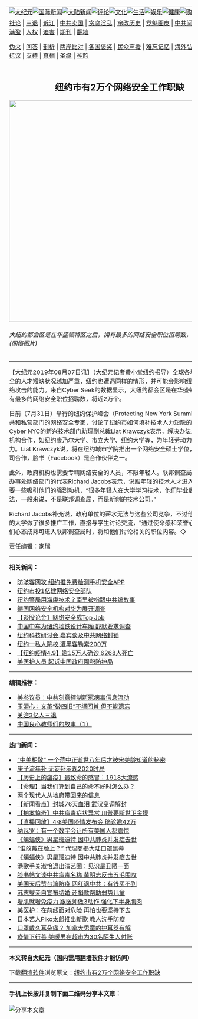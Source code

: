 <a name="1" id="1" target="_blank"></a><span id="1"></span>
<table align=center border="0"><tr><td colspan="2" VALIGN=TOP><a href="https://github.com/ylnu2943/djy/blob/master/gb/nsc413.md#1"><img src="https://raw.githubusercontent.com/ylnu2943/www/master/t/djy/1.jpg" title="大纪元"></a><a href="https://github.com/ylnu2943/djy/blob/master/gb/n24hr.md#1"><img src="https://raw.githubusercontent.com/ylnu2943/www/master/t/djy/3.jpg" title="国际新闻"></a><a href="https://github.com/ylnu2943/djy/blob/master/gb/nsc413.md#1"><img src="https://raw.githubusercontent.com/ylnu2943/www/master/t/djy/4.jpg" title="大陆新闻"></a><a href="https://github.com/ylnu2943/djy/blob/master/gb/news392.md#1"><img src="https://raw.githubusercontent.com/ylnu2943/www/master/t/djy/5.jpg" title="评论"></a><a href="https://github.com/ylnu2943/djy/blob/master/gb/news2007.md#1"><img src="https://raw.githubusercontent.com/ylnu2943/www/master/t/djy/6.jpg" title="文化"></a><a href="https://github.com/ylnu2943/djy/blob/master/gb/news2008.md#1"><img src="https://raw.githubusercontent.com/ylnu2943/www/master/t/djy/7.jpg" title="生活"></a><a href="https://github.com/ylnu2943/djy/blob/master/gb/ncyule.md#1"><img src="https://raw.githubusercontent.com/ylnu2943/www/master/t/djy/8.jpg" title="娱乐"></a><a href="https://github.com/ylnu2943/djy/blob/master/gb/nsc1002.md#1"><img src="https://raw.githubusercontent.com/ylnu2943/www/master/t/djy/9.jpg" title="健康"><a href="https://www.youlucky.com"><img src="https://raw.githubusercontent.com/ylnu2943/www/master/t/djy/10.jpg" title="购物"></a><a href="https://donate.epochtimes.com/?utm_medium=epochtimes&utm_source=referral&utm_campaign=donate_button_djyarticleheader"><img src="https://raw.githubusercontent.com/ylnu2943/www/master/t/djy/12.jpg" title="捐款"></a></td></tr>
<tr><td colspan="2" VALIGN=TOP><a target="_blank" href="https://github.com/ylnu2943/djy/blob/master/gb/9p.md#1">社论</a> | <a target="_blank" href="https://github.com/ylnu2943/djy/blob/master/gb/nf5657.md#1">三退</a> | <a target="_blank" href="https://github.com/ylnu2943/djy/blob/master/gb/nf6124.md#1">诉江</a> | <a target="_blank" href="https://github.com/ylnu2943/djy/blob/master/gb/nf1176117.md#1">中共卖国</a> | <a target="_blank" href="https://github.com/ylnu2943/djy/blob/master/gb/nf5773.md#1">贪腐淫乱</a> | <a target="_blank" href="https://github.com/ylnu2943/djy/blob/master/gb/nf1176115.md#1">窜改历史</a> | <a target="_blank" href="https://github.com/ylnu2943/djy/blob/master/gb/nf1176107.md#1">党魁画皮</a> | <a target="_blank" href="https://github.com/ylnu2943/djy/blob/master/gb/nf1320400.md#1">中共间谍</a> | <a target="_blank" href="https://github.com/ylnu2943/djy/blob/master/gb/nf1176114.md#1">破坏传统</a> | <a target="_blank" href="https://github.com/ylnu2943/ntdtv/blob/master/gb/prog447_1.md#1">恶贯满盈</a> | <a target="_blank" href="https://github.com/ylnu2943/djy/blob/master/gb/ncid278.md#1">人权</a> | <a target="_blank" href="https://github.com/ylnu2943/djy/blob/master/gb/nf1176111.md#1">迫害</a> | <a target="_blank" href="https://gitlab.com/szzdlab/mh-qikan/blob/master/README.md#1">期刊</a> | <a target="_blank" href="https://github.com/ylnu2943/www/blob/master/README.md?zsrh#8">翻墙</a></p><p><a target="_blank" href="https://github.com/ylnu2943/djy/blob/master/gb/nf5562.md#1">伪火</a> | <a target="_blank" href="https://github.com/ylnu2943/djy/blob/master/gb/nf4378.md#1">问答</a> | <a target="_blank" href="https://github.com/ylnu2943/djy/blob/master/gb/nf5792.md#1">剖析</a> | <a target="_blank" href="https://github.com/ylnu2943/djy/blob/master/gb/nf5735.md#1">两岸比对</a> | <a target="_blank" href="https://github.com/ylnu2943/djy/blob/master/gb/nf6119.md#1">各国褒奖</a> | <a target="_blank" href="https://github.com/ylnu2943/djy/blob/master/gb/nf6120.md#1">民众声援</a> | <a target="_blank" href="https://github.com/ylnu2943/djy/blob/master/gb/nf1188594.md#1">难忘记忆</a> | <a target="_blank" href="https://github.com/ylnu2943/djy/blob/master/gb/nf3180.md#1">海外弘传</a> | <a target="_blank" href="https://github.com/ylnu2943/djy/blob/master/gb/nf5410.md#1">万人上访</a> | <a target="_blank" href="https://github.com/ylnu2943/ntdtv/blob/master/gb/prog1530_1.md#1">和平抗议</a> | <a target="_blank" href="https://github.com/ylnu2943/djy/blob/master/gb/nf4386.md#1">支持</a> | <a target="_blank" href="https://github.com/ylnu2943/djy/blob/master/gb/nf4389.md#1">真相</a> | <a target="_blank" href="https://github.com/ylnu2943/djy/blob/master/gb/nf5790.md#1">圣缘</a> | <a target="_blank" href="https://github.com/ylnu2943/djy/blob/master/gb/nf4786.md#1">神韵</a></td></tr>
<tr><td VALIGN=TOP width="626"><h2 align=center>纽约市有2万个网络安全工作职缺</h2>
<img width="600" src="https://i.epochtimes.com/assets/uploads/2019/08/e1e99d5366c73214a88f7a764ea956d0-600x400.jpg" />
<h6>大纽约都会区是在华盛顿特区之后，拥有最多的网络安全职位招聘数，将近2万个。 (网络图片)
</h6>
<hr>
<p>【大纪元2019年08月07日讯】（大纪元记者黄小堂纽约报导）全球各地专精<ahref="https://github.com/ylnu2943/djy/blob/master/gb/tag/%E7%BD%91%E7%BB%9C%E5%AE%89%E5%85%A8.md#1">网络安全</a>的人才短缺状况越加严重，纽约也遭遇同样的情形，并可能会影响纽约抵御黑客网络攻击的能力。来自Cyber Seek的数据显示，大纽约都会区是在华盛顿特区之后，拥有最多的网络安全职位招聘数，将近2万个。</p>
<p>日前（7月31日）举行的纽约保护峰会（Protecting New York Summit）上，来自公共和私营部门的<ahref="https://github.com/ylnu2943/djy/blob/master/gb/tag/%E7%BD%91%E7%BB%9C%E5%AE%89%E5%85%A8.md#1">网络安全</a>专家，讨论了纽约市如何填补技术人力短缺的一些方法。Cyber NYC的新兴技术部门助理副总裁Liat Krawczyk表示，解决办法之一是与学术机构合作，如纽约康乃尔大学、市立大学、纽约大学等，为年轻劳动力培养技术能力。Liat Krawczyk说，将在纽约城市学院推出一个网络安全硕士学位，并与网络公司合作，脸书（Facebook）是合作伙伴之一。</p>
<p>此外，政府机构也需要专精网络安全的人员，不限年轻人。联邦调查局（FBI）纽约办事处网络部门的代表Richard Jacobs表示，说服年轻的技术人才进入政府工作，需要一些吸引他们的强烈动机，“很多年轻人在大学学习技术，他们毕业后的第一个想法，一般来说，不是联邦调查局，而是新创的技术公司。”</p>
<p>Richard Jacobs补充说，政府单位的薪水无法与这些公司竞争，不过他们在全国各地的大学做了很多推广工作，直接与学生讨论交流，“通过使命感和荣誉心”，希望当他们心态成熟可进入联邦调查局时，将和他们讨论相关的职位内容。◇</p>
<p>责任编辑：家瑞</p>

<hr>


<strong>相关新闻：</strong>
<li><a href="https://github.com/ylnu2943/djy/blob/master/gb/18/4/2/n10269910.md#1">防骇客网攻 纽约推免费检测手机安全APP</a></li>
<li><a href="https://github.com/ylnu2943/djy/blob/master/gb/18/10/5/n10762254.md#1">纽约市投1亿建网络安全部队</a></li>
<li><a href="https://github.com/ylnu2943/djy/blob/master/gb/19/1/18/n10986039.md#1">纽约警局用海康技术？南早被指跟中共编故事</a></li>
<li><a href="https://github.com/ylnu2943/djy/blob/master/gb/19/2/13/n11042194.md#1">德国网络安全机构对华为展开调查</a></li>
<li><a href="https://github.com/ylnu2943/djy/blob/master/gb/19/3/10/n11102780.md#1">【谈股论金】网络安全成Top Job</a></li>
<li><a href="https://github.com/ylnu2943/djy/blob/master/gb/19/5/20/n11267832.md#1">中国中车为纽约地铁设计车厢 舒默要求调查</a></li>
<li><a href="https://github.com/ylnu2943/djy/blob/master/gb/19/6/4/n11298976.md#1">纽约科技研讨会 嘉宾谈及中共网络封锁</a></li>
<li><a href="https://github.com/ylnu2943/djy/blob/master/gb/19/7/12/n11380144.md#1">纽约一私人院校 遭黑客勒索200万</a></li>
<li><a href="https://github.com/ylnu2943/djy/blob/master/gb/20/4/9/n12016993.md#1">【纽约疫情4.9】逾15万人确诊 6268人死亡</a></li>
<li><a href="https://github.com/ylnu2943/djy/blob/master/gb/20/4/9/n12016174.md#1">美医护人员 起诉中国政府囤积防护品</a></li>
<hr>


<strong>编辑推荐：</strong>
<li><a href="https://github.com/onzhi266/djy/blob/master/gb/20/2/22/n11887949.md#1">美参议员：中共刻意控制新冠病毒信息流动</a></li>
<li><a href="https://github.com/tsiac2612/djy/blob/master/gb/18/8/8/n10625340.md#1" target="_blank">玉清心：文革“破四旧”不堪回首 但不能遗忘</a></li><li><a href="https://github.com/ylnu2943/djy/blob/master/gb/18/5/10/n10381511.md?dfh#1" target="_blank">关注3亿人三退</a></li><li><a href="https://github.com/tsiac2612/djy/blob/master/gb/18/4/7/n10284039.md#1" target="_blank">中国良心教师们的故事（1）</a></li>
<hr>

<strong>热门新闻：</strong>
<li><a href="https://github.com/ylnu2943/djy/blob/master/gb/20/4/1/n11994730.md#1">“中美相敬” 一个蒋中正逝世八年后才被宋美龄知道的秘密</a></li>
<li><a href="https://github.com/ylnu2943/djy/blob/master/gb/20/4/2/n11998489.md#1">庚子流年卦 无妄卦示现2020时局</a></li>
<li><a href="https://github.com/ylnu2943/djy/blob/master/gb/20/4/1/n11996073.md#1">【历史上的瘟疫】最致命的感冒：1918大流感</a></li>
<li><a href="https://github.com/ylnu2943/djy/blob/master/gb/20/4/1/n11994253.md#1">【命理】当我们算到自己的命不好时怎么办？</a></li>
<li><a href="https://github.com/ylnu2943/djy/blob/master/gb/20/4/6/n12008426.md#1">两个现代人从地府带回来的信息</a></li>
<li><a href="https://github.com/ylnu2943/djy/blob/master/gb/20/4/8/n12014775.md#1">【新闻看点】封城76天血泪 武汉变调解封</a></li>
<li><a href="https://github.com/ylnu2943/djy/blob/master/gb/20/4/9/n12015651.md#1">【拍案惊奇】中共病毒症状异常 川普要断世卫金援</a></li>
<li><a href="https://github.com/ylnu2943/djy/blob/master/gb/20/4/8/n12015065.md#1">【直播回放】4·8美国疫情发布会 确诊逾42万</a></li>
<li><a href="https://github.com/ylnu2943/djy/blob/master/gb/20/4/7/n12009361.md#1">纳瓦罗：有一个数字会让所有美国人都震惊</a></li>
<li><a href="https://github.com/ylnu2943/djy/blob/master/gb/20/4/7/n12011319.md#1">《蝙蝠侠》男星班迪特 因中共肺炎并发症去世</a></li>
<li><a href="https://github.com/ylnu2943/djy/blob/master/gb/20/4/7/n12009729.md#1">“谁敢戴在脸上？” 代理商揭大陆口罩黑幕</a></li>
<li><a href="https://github.com/ylnu2943/djy/blob/master/gb/20/4/7/n12011319.md#1">《蝙蝠侠》男星班迪特 因中共肺炎并发症去世</a></li>
<li><a href="https://github.com/ylnu2943/djy/blob/master/gb/20/4/6/n12009067.md#1">港歌手关淑怡退出演艺圈：见识最丑陋一面</a></li>
<li><a href="https://github.com/ylnu2943/djy/blob/master/gb/20/4/7/n12012050.md#1">脸书帖文谈中共病毒名称 黄明志反击五毛围攻</a></li>
<li><a href="https://github.com/ylnu2943/djy/blob/master/gb/20/4/5/n12005827.md#1">美国天后赞台湾防疫 网红讽中共：有钱买不到</a></li>
<li><a href="https://github.com/ylnu2943/djy/blob/master/gb/20/4/7/n12009463.md#1">苏志燮亲自宣布结婚 还捐款帮助弱势儿童</a></li>
<li><a href="https://github.com/ylnu2943/djy/blob/master/gb/20/4/3/n12000954.md#1">增肌就增免疫力 跟医师做3动作 强化下半身肌肉</a></li>
<li><a href="https://github.com/ylnu2943/djy/blob/master/gb/20/4/6/n12008480.md#1">美医护：在前线面对危险 再怕也要坚持下去</a></li>
<li><a href="https://github.com/ylnu2943/djy/blob/master/gb/20/4/7/n12009685.md#1">日本艺人Piko太郎推出新歌 教人洗手防疫</a></li>
<li><a href="https://github.com/ylnu2943/djy/blob/master/gb/20/4/8/n12012857.md#1">口罩戴久耳朵痛？ 加拿大男童的护耳器有解</a></li>
<li><a href="https://github.com/ylnu2943/djy/blob/master/gb/20/4/7/n12010421.md#1">疫情下行善 美暖男在超市为30名陌生人付账</a></li>
<hr>

<strong>本文转自<a href="https://www.epochtimes.com">大纪元</a>（国内需用<a href="https://github.com/ylnu2943/www/blob/master/README.md#8">翻墙软件</a>才能访问）</strong><p>下载<a href="https://github.com/ylnu2943/www/blob/master/README.md#8">翻墙软件</a>浏览原文：<a href="https://www.epochtimes.com/gb/19/8/7/n11436234.htm">纽约市有2万个网络安全工作职缺</a></p><hr>

<strong>手机上长按并复制下面二维码分享本文章：</strong><br><br><img src="http://d1p1.ip.zn2.us/v.php?action=qrcode&url=https://github.com/ylnu2943/djy/blob/master/gb/19/8/7/n11436234.md%231" title="分享本文章"></td><td VALIGN=TOP><a href="https://github.com/ylnu2943/djy/blob/master/gb/16/1/21/n4622075.md?dfh#1" target="_blank"><img src="https://raw.githubusercontent.com/ylnu2943/djy/master/gb/300/wei-f1.jpg" title="中共的伪火骗局"  alt="中共的伪火骗局"></a><br><a href="https://github.com/ylnu2943/www/blob/master/README.md?dfh#9" target="_blank"><img src="https://raw.githubusercontent.com/ylnu2943/djy/master/gb/300/yong-h.jpg" title="永恒的见证"  alt="永恒的见证"></a><br><a href="https://github.com/ylnu2943/djy/blob/master/gb/13/9/29/n3974789.md?dfh#1" target="_blank"><img src="https://raw.githubusercontent.com/ylnu2943/djy/master/gb/300/shang-lnz.jpg" title="善良女子被中共投男牢"  alt="善良女子被中共投男牢"></a><br><a href="https://github.com/ylnu2943/djy/blob/master/gb/16/3/16/n4663449.md?dfh#1" target="_blank"><img src="https://raw.githubusercontent.com/ylnu2943/djy/master/gb/300/huo-z3.jpg" title="警卫目击活摘器官"  alt="警卫目击活摘器官"></a><br><a href="https://github.com/ylnu2943/djy/blob/master/gb/16/8/7/n8177641.md?dfh#1" target="_blank"><img src="https://raw.githubusercontent.com/ylnu2943/djy/master/gb/300/huo-z4.jpg" title="证人描述活摘恐怖"  alt="证人描述活摘恐怖"></a><br><a href="https://github.com/ylnu2943/djy/blob/master/gb/10/4/19/n2881569.md?dfh#1" target="_blank"><img src="https://raw.githubusercontent.com/ylnu2943/djy/master/gb/300/huo-z1.jpg" title="揭开活摘器官黑幕"  alt="揭开活摘器官黑幕"></a><br><a href="https://github.com/ylnu2943/djy/blob/master/gb/10/11/7/n3077476.md?dfh#1" target="_blank"><img src="https://raw.githubusercontent.com/ylnu2943/djy/master/gb/300/ma-ks.jpg" title="马克思的成魔之路"  alt="马克思的成魔之路"></a><br><a href="https://github.com/ylnu2943/djy/blob/master/gb/14/6/9/n4173977.md?dfh#1" target="_blank"><img src="https://raw.githubusercontent.com/ylnu2943/djy/master/gb/300/chang-zs.jpg" title="藏字石 蕴天机"  alt="藏字石 蕴天机"></a><br><a href="https://github.com/ylnu2943/djy/blob/master/gb/18/5/10/n10381511.md?dfh#1" target="_blank"><img src="https://raw.githubusercontent.com/ylnu2943/djy/master/gb/300/st1.jpg" title="关注3亿人三退"  alt="关注3亿人三退"></a><br><a href="https://github.com/ylnu2943/djy/blob/master/gb/18/3/21/n10237682.md?dfh#1" target="_blank"><img src="https://raw.githubusercontent.com/ylnu2943/djy/master/gb/300/jie-t.jpg" title="解体中共复兴中华"  alt="解体中共复兴中华"></a><br><a href="https://github.com/ylnu2943/djy/blob/master/gb/9/2/9/n2422991.md?dfh#1" target="_blank"><img src="https://raw.githubusercontent.com/ylnu2943/djy/master/gb/300/gao-zs.jpg" title="中共迫害良心律师"  alt="中共迫害良心律师"></a><br><a href="https://github.com/ylnu2943/djy/blob/master/gb/18/12/9/n10900044.md?dfh#1" target="_blank"><img src="https://raw.githubusercontent.com/ylnu2943/djy/master/gb/300/sj1.jpg" title="303万人举报江泽民"  alt="303万人举报江泽民"></a><br><a href="https://github.com/ylnu2943/djy/blob/master/gb/18/8/28/n10672014.md?dfh#1" target="_blank"><img src="https://raw.githubusercontent.com/ylnu2943/djy/master/gb/300/sj2.jpg" title="这些官员为何起诉江泽民"  alt="这些官员为何起诉江泽民"></a><br><a href="https://github.com/ylnu2943/djy/blob/master/gb/8/12/18/n2367165.md?dfh#1" target="_blank"><img src="https://raw.githubusercontent.com/ylnu2943/djy/master/gb/300/liangan.jpg" title="海峡两岸的强烈对比"  alt="海峡两岸的强烈对比"></a><br><a href="https://github.com/ylnu2943/djy/blob/master/gb/15/12/10/n4593139.md?dfh#1" target="_blank"><img src="https://raw.githubusercontent.com/ylnu2943/djy/master/gb/300/jia-ndzl.jpg" title="加拿大总理的贺信"  alt="加拿大总理的贺信"></a><br><a href="https://github.com/ylnu2943/djy/blob/master/gb/11/6/17/n3289382.md?dfh#1" target="_blank"><img src="https://raw.githubusercontent.com/ylnu2943/djy/master/gb/300/xiao-wd.jpg" title="探寻真相兼听则明"  alt="探寻真相兼听则明"></a><br><a href="https://github.com/ylnu2943/djy/blob/master/gb/18/10/27/n10812623.md?dfh#1" target="_blank"><img src="https://raw.githubusercontent.com/ylnu2943/djy/master/gb/300/yindu.jpg" title="印度媒体报道东方"  alt="印度媒体报道东方"></a><br><a href="https://github.com/ylnu2943/djy/blob/master/gb/18/6/9/n10469652.md?dfh#1" target="_blank"><img src="https://raw.githubusercontent.com/ylnu2943/djy/master/gb/300/xie-j.jpg" title="不一样的海外校园"  alt="不一样的海外校园"></a><br><a href="https://github.com/ylnu2943/djy/blob/master/gb/7/4/5/n1669415.md?dfh#1" target="_blank"><img src="https://raw.githubusercontent.com/ylnu2943/djy/master/gb/300/li-up.jpg" title="从大师到徒弟的传奇"  alt="从大师到徒弟的传奇"></a><br><a href="https://github.com/ylnu2943/djy/blob/master/gb/17/5/26/n9191512.md?dfh#1" target="_blank"><img src="https://raw.githubusercontent.com/ylnu2943/djy/master/gb/300/zfl2.jpg" title="亿万人与东方一本奇书"  alt="亿万人与东方一本奇书"></a><br><a href="https://github.com/ylnu2943/djy/blob/master/gb/13/11/27/n4020290.md?dfh#1" target="_blank"><img src="https://raw.githubusercontent.com/ylnu2943/djy/master/gb/300/zhen-h.jpg" title="大陆见不到的震撼场面"  alt="大陆见不到的震撼场面"></a><br><a href="https://github.com/ylnu2943/djy/blob/master/gb/15/7/17/n4482910.md?dfh#1" target="_blank"><img src="https://raw.githubusercontent.com/ylnu2943/djy/master/gb/300/dalu-sk.jpg" title="人心向善 大陆当初盛况"  alt="人心向善 大陆当初盛况"></a><br><a href="https://github.com/ylnu2943/djy/blob/master/gb/19/1/5/n10955468.md?dfh#1" target="_blank"><img src="https://raw.githubusercontent.com/ylnu2943/djy/master/gb/300/zfl1.jpg" title="追寻真理 这书讲什么"  alt="追寻真理 这书讲什么"></a><br><a href="https://github.com/ylnu2943/www/blob/master/README.md?dfh#1" target="_blank"><img src="https://raw.githubusercontent.com/ylnu2943/djy/master/gb/300/fq1.jpg" title="下载免费翻墙软件"  alt="下载免费翻墙软件"></a><br></td></tr></table>
